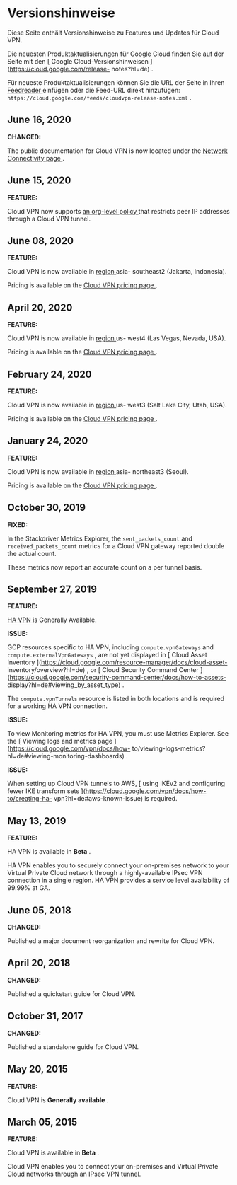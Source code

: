 #  Versionshinweise

Diese Seite enthält Versionshinweise zu Features und Updates für Cloud VPN.

Die neuesten Produktaktualisierungen für Google Cloud finden Sie auf der Seite
mit den [ Google Cloud-Versionshinweisen ](https://cloud.google.com/release-
notes?hl=de) .

Für neueste Produktaktualisierungen können Sie die URL der Seite in Ihren [
Feedreader ](https://wikipedia.org/wiki/Comparison_of_feed_aggregators)
einfügen oder die Feed-URL direkt hinzufügen: `
https://cloud.google.com/feeds/cloudvpn-release-notes.xml ` .

##  June 16, 2020

**CHANGED:**

The public documentation for Cloud VPN is now located under the [ Network
Connectivity page ](https://cloud.google.com/network-connectivity/docs/?hl=de)
.

##  June 15, 2020

**FEATURE:**

Cloud VPN now supports [ an org-level policy
](https://cloud.google.com/vpn/docs/concepts/overview?hl=de#vpn-org-policy)
that restricts peer IP addresses through a Cloud VPN tunnel.

##  June 08, 2020

**FEATURE:**

Cloud VPN is now available in [ region
](https://cloud.google.com/compute/docs/regions-zones/?hl=de#available) asia-
southeast2 (Jakarta, Indonesia).

Pricing is available on the [ Cloud VPN pricing page
](https://cloud.google.com/vpn/pricing?hl=de) .

##  April 20, 2020

**FEATURE:**

Cloud VPN is now available in [ region
](https://cloud.google.com/compute/docs/regions-zones/?hl=de#available) us-
west4 (Las Vegas, Nevada, USA).

Pricing is available on the [ Cloud VPN pricing page
](https://cloud.google.com/vpn/pricing?hl=de) .

##  February 24, 2020

**FEATURE:**

Cloud VPN is now available in [ region
](https://cloud.google.com/compute/docs/regions-zones/?hl=de#available) us-
west3 (Salt Lake City, Utah, USA).

Pricing is available on the [ Cloud VPN pricing page
](https://cloud.google.com/vpn/pricing?hl=de) .

##  January 24, 2020

**FEATURE:**

Cloud VPN is now available in [ region
](https://cloud.google.com/compute/docs/regions-zones/?hl=de#available) asia-
northeast3 (Seoul).

Pricing is available on the [ Cloud VPN pricing page
](https://cloud.google.com/vpn/pricing?hl=de) .

##  October 30, 2019

**FIXED:**

In the Stackdriver Metrics Explorer, the ` sent_packets_count ` and `
received_packets_count ` metrics for a Cloud VPN gateway reported double the
actual count.

These metrics now report an accurate count on a per tunnel basis.

##  September 27, 2019

**FEATURE:**

[ HA VPN ](https://cloud.google.com/vpn/docs/concepts/overview?hl=de) is
Generally Available.

**ISSUE:**

GCP resources specific to HA VPN, including ` compute.vpnGateways ` and `
compute.externalVpnGateways ` , are not yet displayed in [ Cloud Asset
Inventory ](https://cloud.google.com/resource-manager/docs/cloud-asset-
inventory/overview?hl=de) , or [ Cloud Security Command Center
](https://cloud.google.com/security-command-center/docs/how-to-assets-
display?hl=de#viewing_by_asset_type) .

The ` compute.vpnTunnels ` resource is listed in both locations and is
required for a working HA VPN connection.

**ISSUE:**

To view Monitoring metrics for HA VPN, you must use Metrics Explorer. See the
[ Viewing logs and metrics page ](https://cloud.google.com/vpn/docs/how-
to/viewing-logs-metrics?hl=de#viewing-monitoring-dashboards) .

**ISSUE:**

When setting up Cloud VPN tunnels to AWS, [ using IKEv2 and configuring fewer
IKE transform sets ](https://cloud.google.com/vpn/docs/how-to/creating-ha-
vpn?hl=de#aws-known-issue) is required.

##  May 13, 2019

**FEATURE:**

HA VPN is available in **Beta** .

HA VPN enables you to securely connect your on-premises network to your
Virtual Private Cloud network through a highly-available IPsec VPN connection
in a single region. HA VPN provides a service level availability of 99.99% at
GA.

##  June 05, 2018

**CHANGED:**

Published a major document reorganization and rewrite for Cloud VPN.

##  April 20, 2018

**CHANGED:**

Published a quickstart guide for Cloud VPN.

##  October 31, 2017

**CHANGED:**

Published a standalone guide for Cloud VPN.

##  May 20, 2015

**FEATURE:**

Cloud VPN is **Generally available** .

##  March 05, 2015

**FEATURE:**

Cloud VPN is available in **Beta** .

Cloud VPN enables you to connect your on-premises and Virtual Private Cloud
networks through an IPsec VPN tunnel.

